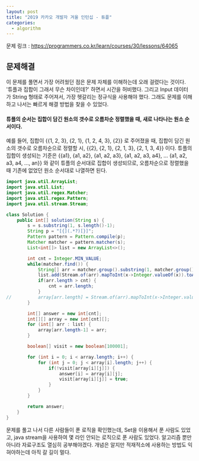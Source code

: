 ```yaml
---
layout: post
title: "2019 카카오 개발자 겨울 인턴십 - 튜플"
categories:
  - algorithm
---
```


문제 링크 : <https://programmers.co.kr/learn/courses/30/lessons/64065>

## 문제해결
이 문제를 풀면서 가장 어려웠던 점은 문제 자체를 이해하는데 오래 걸렸다는 것이다.
'튜플과 집합이 그래서 무슨 차이인데?' 하면서 시간을 허비했다. 그리고 Input 데이터가 String 형태로 주어져서, 가장 헷갈리는 정규식을 사용해야 했다.
그래도 문제를 이해하고 나서는 빠르게 해결 방법을 찾을 수 있었다.

#### 튜플의 순서는 집합이 담긴 원소의 갯수로 오름차순 정렬했을 때, 새로 나타나는 원소 순서이다.   
예를 들어, 집합이 \{\{1, 2, 3\}, \{2, 1\}, \{1, 2, 4, 3\}, \{2\}\} 로 주어졌을 때,
집합이 담긴 원소의 갯수로 오름차순으로 정렬할 시,
\{\{2\}, \{2, 1\}, \{2, 1, 3\}, \{2, 1, 3, 4\}\} 이다.
튜플의 집합이 생성되는 기준은 \{\{a1\}, \{a1, a2\}, \{a1, a2, a3\}, \{a1, a2, a3, a4\}, ... \{a1, a2, a3, a4, ..., an\}\} 와 같이 튜플의 순서대로 집합이 생성되므로,
오름차순으로 정렬했을 때 기존에 없었던 원소 순서대로 나열하면 된다.

```java
import java.util.ArrayList;
import java.util.List;
import java.util.regex.Matcher;
import java.util.regex.Pattern;
import java.util.stream.Stream;

class Solution {
    public int[] solution(String s) {
        s = s.substring(1, s.length()-1);
        String p = "[{](.*?)[}]";
        Pattern pattern = Pattern.compile(p);
        Matcher matcher = pattern.matcher(s);
        List<int[]> list = new ArrayList<>();

        int cnt = Integer.MIN_VALUE;
        while(matcher.find()) {
            String[] arr = matcher.group().substring(1, matcher.group().length()-1).split(",");
            list.add(Stream.of(arr).mapToInt(x->Integer.valueOf(x)).toArray());
            if(arr.length > cnt) {
                cnt = arr.length;
            }
//          array[arr.length] = Stream.of(arr).mapToInt(x->Integer.valueOf(x)).toArray();
        }   

        int[] answer = new int[cnt];
        int[][] array = new int[cnt][];
        for (int[] arr : list) {
            array[arr.length-1] = arr;
        }

        boolean[] visit = new boolean[100001];

        for (int i = 0; i < array.length; i++) {
            for (int j = 0; j < array[i].length; j++) {
                if(!visit[array[i][j]]) {
                    answer[i] = array[i][j];
                    visit[array[i][j]] = true;
                }
            }
        }

        return answer;
    }
}
```

문제를 풀고 나서 다른 사람들이 푼 로직을 확인했는데, Set을 이용해서 푼 사람도 있었고, java stream을 사용하여 몇 라인 안되는 로직으로 푼 사람도 있었다. 
알고리즘 뿐만 아니라 자료구조도 열심히 공부해야겠다. 개념은 알지만 적재적소에 사용하는 방법도 익혀야하는데 아직 갈 길이 멀다.